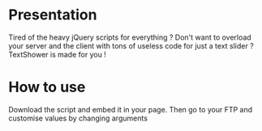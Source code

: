 Presentation
======

Tired of the heavy jQuery scripts for everything ? Don't want to overload your server and the client with
tons of useless code for just a text slider ? TextShower is made for you !

How to use
======

Download the script and embed it in your page. Then go to your FTP and customise values by changing arguments

